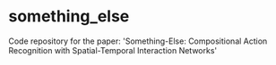 # something_else
Code repository for the paper: 'Something-Else: Compositional Action Recognition with Spatial-Temporal Interaction Networks'
